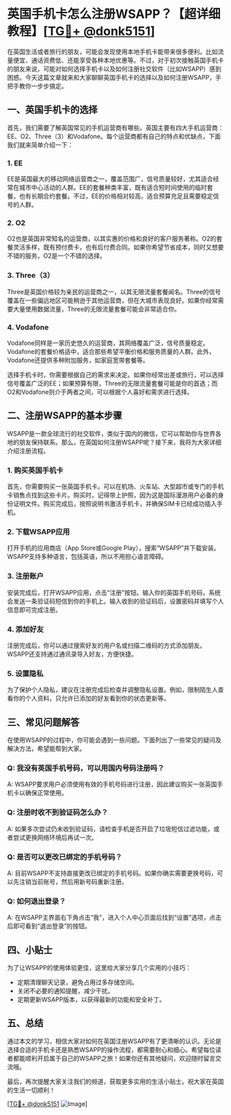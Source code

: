 # 英国手机卡怎么注册WSAPP？【超详细教程】[[TG💪+ @donk5151](https://t.me/s/donk5151)]

在英国生活或者旅行的朋友，可能会发现使用本地手机卡能带来很多便利。比如流量便宜、通话资费低、还能享受各种本地优惠等。不过，对于初次接触英国手机卡的朋友来说，可能对如何选择手机卡以及如何注册社交软件（比如WSAPP）感到困惑。今天这篇文章就来和大家聊聊英国手机卡的选择以及如何注册WSAPP，手把手教你一步步搞定。

## 一、英国手机卡的选择

首先，我们需要了解英国常见的手机运营商有哪些。英国主要有四大手机运营商：EE、O2、Three（3）和Vodafone。每个运营商都有自己的特点和优缺点，下面我们就来简单介绍一下：

### 1. EE
EE是英国最大的移动网络运营商之一，覆盖范围广，信号质量较好，尤其适合经常在城市中心活动的人群。EE的套餐种类丰富，既有适合短时间使用的临时套餐，也有长期合约套餐。不过，EE的价格相对较高，适合预算充足且需要稳定信号的人群。

### 2. O2
O2也是英国非常知名的运营商，以其实惠的价格和良好的客户服务著称。O2的套餐灵活多样，既有预付费卡，也有后付费合同。如果你希望节省成本，同时又想要不错的服务，O2是一个不错的选择。

### 3. Three（3）
Three是英国价格较为亲民的运营商之一，以其无限流量套餐闻名。Three的信号覆盖在一些偏远地区可能稍逊于其他运营商，但在大城市表现良好。如果你经常需要大量使用数据流量，Three的无限流量套餐可能会非常适合你。

### 4. Vodafone
Vodafone同样是一家历史悠久的运营商，其网络覆盖广泛，信号质量稳定。Vodafone的套餐价格适中，适合那些希望平衡价格和服务质量的人群。此外，Vodafone还提供多种附加服务，如家庭宽带套餐等。

选择手机卡时，你需要根据自己的需求来决定。如果你经常出差或旅行，可以选择信号覆盖广泛的EE；如果预算有限，Three的无限流量套餐可能是你的首选；而O2和Vodafone则介于两者之间，可以根据个人喜好和需求进行选择。

## 二、注册WSAPP的基本步骤

WSAPP是一款全球流行的社交软件，类似于国内的微信，它可以帮助你与世界各地的朋友保持联系。那么，在英国如何注册WSAPP呢？接下来，我将为大家详细介绍注册流程。

### 1. 购买英国手机卡
首先，你需要购买一张英国手机卡。可以在机场、火车站、大型超市或专门的手机卡销售点找到这些卡片。购买时，记得带上护照，因为这是国际漫游用户必备的身份证明文件。购买完成后，按照说明书激活手机卡，并确保SIM卡已经成功插入手机。

### 2. 下载WSAPP应用
打开手机的应用商店（App Store或Google Play），搜索“WSAPP”并下载安装。WSAPP支持多种语言，包括英语，所以不用担心语言障碍。

### 3. 注册账户
安装完成后，打开WSAPP应用，点击“注册”按钮。输入你的英国手机号码，系统会发送一条验证码短信到你的手机上。输入收到的验证码后，设置密码并填写个人信息即可完成注册。

### 4. 添加好友
注册完成后，你可以通过搜索好友的用户名或扫描二维码的方式添加朋友。WSAPP还支持通过通讯录导入好友，方便快捷。

### 5. 设置隐私
为了保护个人隐私，建议在注册完成后检查并调整隐私设置。例如，限制陌生人查看你的个人资料，只允许已添加的好友看到你的状态更新等。

## 三、常见问题解答

在使用WSAPP的过程中，你可能会遇到一些问题。下面列出了一些常见的疑问及解决方法，希望能帮到大家。

### Q: 我没有英国手机号码，可以用国内号码注册吗？
A: WSAPP要求用户必须使用有效的手机号码进行注册，因此建议购买一张英国手机卡以确保正常使用。

### Q: 注册时收不到验证码怎么办？
A: 如果多次尝试仍未收到验证码，请检查手机是否开启了垃圾短信过滤功能，或者尝试更换网络环境后再试一次。

### Q: 是否可以更改已绑定的手机号码？
A: 目前WSAPP不支持直接更改已绑定的手机号码。如果你确实需要更换号码，可以先注销当前账号，然后用新号码重新注册。

### Q: 如何退出登录？
A: 在WSAPP主界面右下角点击“我”，进入个人中心页面后找到“设置”选项，点击后即可看到“退出登录”的按钮。

## 四、小贴士

为了让WSAPP的使用体验更佳，这里给大家分享几个实用的小技巧：
- 定期清理聊天记录，避免占用过多存储空间。
- 关闭不必要的通知提醒，减少干扰。
- 定期更新WSAPP版本，以获得最新的功能和安全补丁。

## 五、总结

通过本文的学习，相信大家对如何在英国注册WSAPP有了更清晰的认识。无论是选择合适的手机卡还是熟悉WSAPP的操作流程，都需要耐心和细心。希望每位读者都能顺利开启属于自己的WSAPP之旅！如果你还有其他疑问，欢迎随时留言交流哦。

最后，再次提醒大家关注我们的频道，获取更多实用的生活小贴士。祝大家在英国的生活一切顺利！

[[TG💪+ @donk5151](https://t.me/s/donk5151) ![Image](https://i.postimg.cc/rwNCRYN7/Snipaste-2025-04-30-17-27-05.png)]